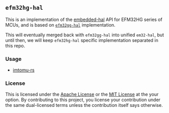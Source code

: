 `efm32hg-hal`
-------------

This is an implementation of the [embedded-hal](https://github.com/rust-embedded/embedded-hal) API for EFM32HG series of MCUs,
and is based on [`efm32gg-hal`](https://github.com/chrysn/efm32gg-hal) implementation.

This will eventually merged back with `efm32gg-hal` into unified `em32-hal`,
but until then, we will keep `efm32hg-hal` specific implementation separated in this repo.

### Usage

- [imtomu-rs](https://github.com/fudanchii/imtomu-rs)

### License

This is licensed under the [Apache License] or the [MIT License] at the your
option. By contributing to this project, you license your contribution under
the same dual-licensed terms unless the contribution itself says otherwise.

[Apache License]: http://www.apache.org/licenses/LICENSE-2.0
[MIT License]: http://opensource.org/licenses/MIT
